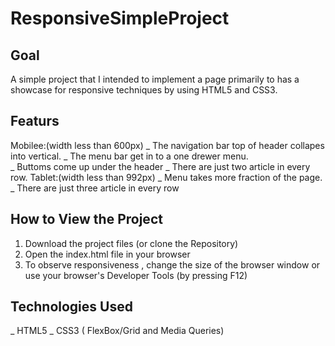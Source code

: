 # ResponsiveSimpleProject

## Goal
 A simple project that I intended to implement  a page primarily to has a showcase for responsive  techniques by using HTML5 and CSS3.

## Featurs
 Mobilee:(width less than 600px) 
         _ The navigation bar top of header collapes into vertical.
         _ The menu bar get in to a one drewer menu.  
         _ Buttoms come up under the header
         _ There are just two article in every row.
 Tablet:(width less than 992px)
         _ Menu takes more fraction of the page. 
         _ There are just three article in every row

## How to View the Project
 1. Download the project files (or clone the Repository)
 2. Open the index.html file in your browser
 3. To observe responsiveness , change the size of the browser window or use your browser's Developer Tools (by pressing F12)

## Technologies Used
 _ HTML5
 _ CSS3 ( FlexBox/Grid and Media Queries)


